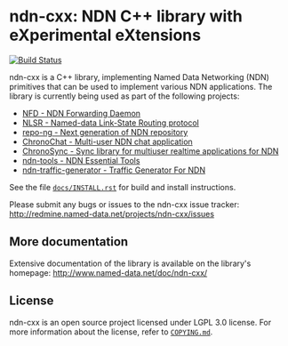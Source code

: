 ndn-cxx: NDN C++ library with eXperimental eXtensions
=====================================================

[![Build Status](https://travis-ci.org/named-data/ndn-cxx.svg?branch=master)](https://travis-ci.org/named-data/ndn-cxx)

ndn-cxx is a C++ library, implementing Named Data Networking (NDN) primitives that can be
used to implement various NDN applications.  The library is currently being used as part
of the following projects:

* [NFD - NDN Forwarding Daemon](https://github.com/named-data/NFD)
* [NLSR - Named-data Link-State Routing protocol](https://github.com/named-data/NLSR)
* [repo-ng - Next generation of NDN repository](https://github.com/named-data/repo-ng)
* [ChronoChat - Multi-user NDN chat application](https://github.com/named-data/ChronoChat)
* [ChronoSync - Sync library for multiuser realtime applications for NDN](https://github.com/named-data/ChronoSync)
* [ndn-tools - NDN Essential Tools](https://github.com/named-data/ndn-tools)
* [ndn-traffic-generator - Traffic Generator For NDN](https://github.com/named-data/ndn-traffic-generator)

See the file [`docs/INSTALL.rst`](https://github.com/cawka/ndn-cxx/blob/master/docs/INSTALL.rst)
for build and install instructions.

Please submit any bugs or issues to the ndn-cxx issue tracker:
http://redmine.named-data.net/projects/ndn-cxx/issues

## More documentation

Extensive documentation of the library is available on the library's homepage:
http://www.named-data.net/doc/ndn-cxx/

## License

ndn-cxx is an open source project licensed under LGPL 3.0 license. For more information about
the license, refer to [`COPYING.md`](https://github.com/named-data/ndn-cxx/blob/master/COPYING.md).
